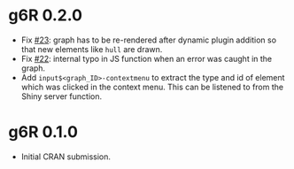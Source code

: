 # g6R 0.2.0

- Fix [#23](<https://github.com/cynkra/g6R/issues/23>): graph has to be re-rendered after dynamic plugin addition so that new elements like `hull` are drawn.
- Fix [#22](<https://github.com/cynkra/g6R/issues/22>): internal typo in JS function when an error was caught in the graph.
- Add `input$<graph_ID>-contextmenu` to extract the type and id of element which was clicked in the context menu.
This can be listened to from the Shiny server function.

# g6R 0.1.0

- Initial CRAN submission.
